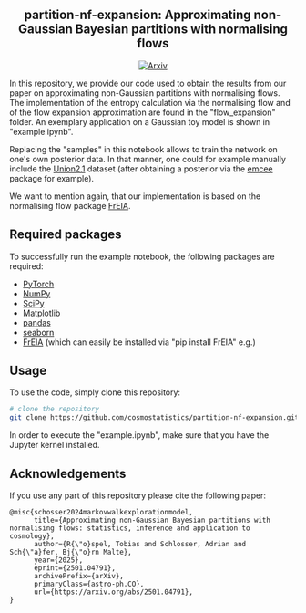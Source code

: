 <h2 align="center">partition-nf-expansion: Approximating non-Gaussian Bayesian partitions with normalising flows</h2>

<p align="center">
<a href="https://arxiv.org/abs/2501.04791"><img alt="Arxiv" src="https://img.shields.io/badge/arXiv-2407.06259-b31b1b.svg"></a>

In this repository, we provide our code used to obtain the results from our paper on approximating non-Gaussian partitions with normalising flows. The implementation of the entropy calculation via the normalising flow and of the flow expansion approximation are found in the "flow_expansion" folder. An exemplary application on a Gaussian toy model is shown in "example.ipynb".

Replacing the "samples" in this notebook allows to train the network on one's own posterior data. In that manner, one could for example manually include the [Union2.1][Union2.1] dataset (after obtaining a posterior via the [emcee][emcee] package for example).

We want to mention again, that our implementation is based on the normalising flow package [FrEIA][FrEIA].

[Union2.1]: https://supernova.lbl.gov/union/figures/SCPUnion2.1_mu_vs_z.txt
[emcee]: https://emcee.readthedocs.io/en/stable/
[FrEIA]: https://github.com/vislearn/FrEIA

## Required packages

To successfully run the example notebook, the following packages are required:
- [PyTorch][PyTorch]
- [NumPy][NumPy]
- [SciPy][SciPy]
- [Matplotlib][Matplotlib]
- [pandas][pandas]
- [seaborn][seaborn]
- [FrEIA][FrEIA] (which can easily be installed via "pip install FrEIA" e.g.)

[pandas]: https://pandas.pydata.org
[seaborn]: https://seaborn.pydata.org
[Matplotlib]: https://matplotlib.org
[SciPy]: https://scipy.org
[PyTorch]: https://pytorch.org
[NumPy]: https://numpy.org

## Usage
To use the code, simply clone this repository:
```sh
# clone the repository
git clone https://github.com/cosmostatistics/partition-nf-expansion.git
```
In order to execute the "example.ipynb", make sure that you have the Jupyter kernel installed.

## Acknowledgements

If you use any part of this repository please cite the following paper:

```
@misc{schosser2024markovwalkexplorationmodel,
      title={Approximating non-Gaussian Bayesian partitions with normalising flows: statistics, inference and application to cosmology}, 
      author={R{\"o}spel, Tobias and Schlosser, Adrian and Sch{\"a}fer, Bj{\"o}rn Malte},
      year={2025},
      eprint={2501.04791},
      archivePrefix={arXiv},
      primaryClass={astro-ph.CO},
      url={https://arxiv.org/abs/2501.04791}, 
}
```